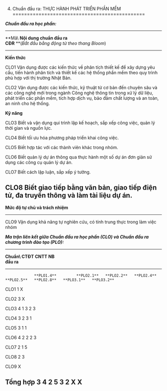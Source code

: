4. Chuẩn đầu ra: THỰC HÀNH PHÁT TRIỂN PHẦN MỀM
==============================================

***Chuẩn đầu ra học phần:***

  ----------------------------------------------------------------------------------------------------------------------------------------------------------------------------------------------------------------------------------------------------------
  **Mã\           **Nội dung chuẩn đầu ra\
  CĐR**           **(*Bắt đầu bằng động từ theo thang Bloom*)
  --------------- ------------------------------------------------------------------------------------------------------------------------------------------------------------------------------------------------------------------------------------------
  **Kiến thức**   

  CLO1            Vận dụng được các kiến thức về phân tích thiết kế để xây dựng yêu cầu, tiến hành phân tích và thiết kế các hệ thống phần mềm theo quy trình phù hợp với thị trường Nhật Bản.

  CLO2            Vận dụng được các kiến thức, kỹ thuật từ cơ bản đến chuyên sâu và các công nghệ mới trong ngành Công nghệ thông tin trong xử lý dữ liệu, phát triển các phần mềm, tích hợp dịch vụ, bảo đảm chất lượng và an toàn, an ninh cho hệ thống.

  **Kỹ năng**     

  CLO3            Biết và vận dụng qui trình lập kế hoạch, sắp xếp công việc, quản lý thời gian và nguồn lực.

  CLO4            Biết tối ưu hóa phương pháp triển khai công việc.

  CLO5            Biết hợp tác với các thành viên khác trong nhóm.

  CLO6            Biết quản lý dự án thông qua thực hành một số dự án đơn giản sử dụng các công cụ quản lý dự án.

  CLO7            Biết cách lập luận, sắp xếp ý tưởng.

  CLO8            Biết giao tiếp bằng văn bản, giao tiếp điện tử, đa truyền thông và làm tài liệu dự án.
  ----------------------------------------------------------------------------------------------------------------------------------------------------------------------------------------------------------------------------------------------------------

  **Mức độ tự chủ và trách nhiệm**   
  ---------------------------------- -------------------------------------------------------------------------
  CLO9                               Vận dụng khả năng tự nghiên cứu, có tính trung thực trong làm việc nhóm

***Ma trận liên kết giữa Chuẩn đầu ra học phần (CLO) và Chuẩn đầu ra
chương trình đào tạo (PLO):***

  ----------------------------------------------------------------------------------------------------------------------------
  **Chuẩn\       **CTĐT CNTT NB**                                                                                 
  đầu ra**                                                                                                        
  -------------- ------------------ ------------ ------------ ------------ ------------ ------------ ------------ ------------
                 **PLO1.4**         **PLO2.1**   **PLO2.2**   **PLO2.4**   **PLO2.5**   **PLO2.8**   **PLO3.1**   **PLO3.2**

  CLO1           1                                                                                                X

  CLO2           3                                                                                                X

  CLO3                              4            1            3            2            3                         

  CLO4                              3            2                         3            1                         

  CLO5                              3            1                                      1                         

  CLO6                              4            2            2            2            3                         

  CLO7                              2            1            5                                                   

  CLO8                              2                                                   3                         

  CLO9                                                                                               X            

  **Tổng hợp**   **3**              **4**        **2**        **5**        **3**        **2**        **X**        **X**
  ----------------------------------------------------------------------------------------------------------------------------


